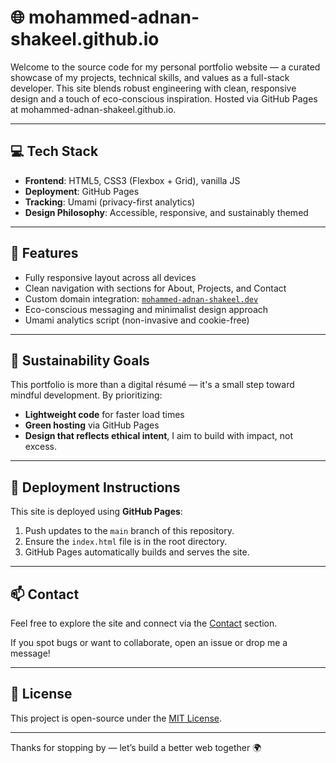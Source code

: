 # 🌐 mohammed-adnan-shakeel.github.io

Welcome to the source code for my personal portfolio website — a curated showcase of my projects, technical skills, and values as a full-stack developer. This site blends robust engineering with clean, responsive design and a touch of eco-conscious inspiration. Hosted via GitHub Pages at mohammed-adnan-shakeel.github.io.

---

## 💻 Tech Stack

- **Frontend**: HTML5, CSS3 (Flexbox + Grid), vanilla JS
- **Deployment**: GitHub Pages
- **Tracking**: Umami (privacy-first analytics)
- **Design Philosophy**: Accessible, responsive, and sustainably themed

---

## 🎯 Features

- Fully responsive layout across all devices
- Clean navigation with sections for About, Projects, and Contact
- Custom domain integration: [`mohammed-adnan-shakeel.dev`](https://mohammed-adnan-shakeel.dev)
- Eco-conscious messaging and minimalist design approach
- Umami analytics script (non-invasive and cookie-free)

---

## 🌱 Sustainability Goals

This portfolio is more than a digital résumé — it's a small step toward mindful development. By prioritizing:

- **Lightweight code** for faster load times
- **Green hosting** via GitHub Pages
- **Design that reflects ethical intent**, I aim to build with impact, not excess.

---

## 🚀 Deployment Instructions

This site is deployed using **GitHub Pages**:

1. Push updates to the `main` branch of this repository.
2. Ensure the `index.html` file is in the root directory.
3. GitHub Pages automatically builds and serves the site.

---

## 📫 Contact

Feel free to explore the site and connect via the [Contact](https://mohammed-adnan-shakeel.github/#contact) section.

If you spot bugs or want to collaborate, open an issue or drop me a message!

---

## 📜 License

This project is open-source under the [MIT License](LICENSE).

---

Thanks for stopping by — let’s build a better web together 🌍
